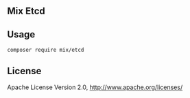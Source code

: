 ## Mix Etcd



## Usage

```
composer require mix/etcd
```



## License

Apache License Version 2.0, http://www.apache.org/licenses/
